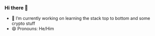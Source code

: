 ### Hi there 👋
- 🔭 I’m currently working on learning the stack top to bottom and some crypto stuff
- 😄 Pronouns: He/Him
